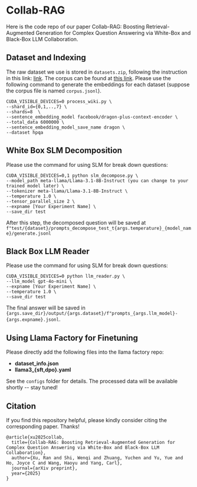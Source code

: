 # Collab-RAG

Here is the code repo of our paper Collab-RAG: Boosting Retrieval-Augmented Generation for Complex Question Answering via White-Box and Black-Box LLM Collaboration.

## Dataset and Indexing
The raw dataset we use is stored in `datasets.zip`, following the instruction in this link: [link](https://github.com/sunnynexus/Search-o1). 
The corpus can be found at [this link](https://huggingface.co/datasets/BeIR/hotpotqa/blob/main/corpus.jsonl.gz). Please use the following command to generate the embeddings for each dataset (suppose the corpus file is named `corpus.jsonl`).
```
CUDA_VISIBLE_DEVICES=0 process_wiki.py \
--shard_id={0,1,..,7} \
--shards=8  \
--sentence_embedding_model facebook/dragon-plus-context-encoder \
--total_data 6000000 \
--sentence_embedding_model_save_name dragon \
--dataset hpqa
```

## White Box SLM Decomposition
Please use the command for using SLM for break down questions:
```
CUDA_VISIBLE_DEVICES=0,1 python slm_decompose.py \
--model_path meta-llama/Llama-3.1-8B-Instruct (you can change to your trained model later) \
--tokenizer meta-llama/Llama-3.1-8B-Instruct \
--temperature 1.0 \
--tensor_parallel_size 2 \
--expname [Your Experiment Name] \
--save_dir test
```
After this step, the decomposed question will be saved at 
`f"test/{dataset}/prompts_decompose_test_t{args.temperature}_{model_name}/generate.jsonl`

## Black Box LLM Reader
Please use the command for using SLM for break down questions:
```
CUDA_VISIBLE_DEVICES=0 python llm_reader.py \
--llm_model gpt-4o-mini \
--expname [Your Experiment Name] \
--temperature 1.0 \
--save_dir test
```

The final answer will be saved in `{args.save_dir}/output/{args.dataset}/f"prompts_{args.llm_model}-{args.expname}.jsonl`.

## Using Llama Factory for Finetuning
Please directly add the following files into the llama factory repo:

- **dataset_info.json**
- **llama3_{sft,dpo}.yaml**

See the `configs` folder for details. The processed data will be available shortly -- stay tuned!



  
## Citation
If you find this repository helpful, please kindly consider citing the corresponding paper. Thanks!
```
@article{xu2025collab,
  title={Collab-RAG: Boosting Retrieval-Augmented Generation for Complex Question Answering via White-Box and Black-Box LLM Collaboration},
  author={Xu, Ran and Shi, Wenqi and Zhuang, Yuchen and Yu, Yue and Ho, Joyce C and Wang, Haoyu and Yang, Carl},
  journal={arXiv preprint},
  year={2025}
}
```
